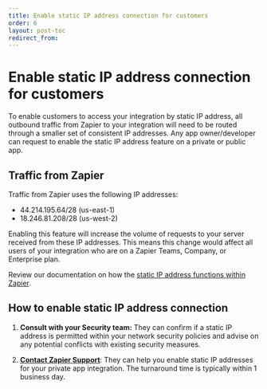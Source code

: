 ```yaml
---
title: Enable static IP address connection for customers
order: 6
layout: post-toc
redirect_from: 
---
```


# Enable static IP address connection for customers

To enable customers to access your integration by static IP address, all outbound traffic from Zapier to your integration will need to be routed through a smaller set of consistent IP addresses. Any app owner/developer can request to enable the static IP address feature on a private or public app.

## Traffic from Zapier

Traffic from Zapier uses the following IP addresses:
  - 44.214.195.64/28 (us-east-1)
  - 18.246.81.208/28 (us-west-2)

Enabling this feature will increase the volume of requests to your server received from these IP addresses. This means this change would affect all users of your integration who are on a Zapier Teams, Company, or Enterprise plan.

Review our documentation on how the [static IP address functions within Zapier](https://help.zapier.com/hc/en-us/articles/15406083674509-Use-a-static-IP-address-to-connect-to-Zapier).

## How to enable static IP address connection

1. **Consult with your Security team:** They can confirm if a static IP address is permitted within your network security policies and advise on any potential conflicts with existing security measures.

2. **[Contact Zapier Support](https://developer.zapier.com/contact)**: They can help you enable static IP addresses for your private app integration. The turnaround time is typically within 1 business day.